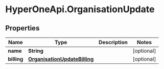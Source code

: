 # HyperOneApi.OrganisationUpdate

## Properties

Name | Type | Description | Notes
------------ | ------------- | ------------- | -------------
**name** | **String** |  | [optional] 
**billing** | [**OrganisationUpdateBilling**](OrganisationUpdateBilling.md) |  | [optional] 


